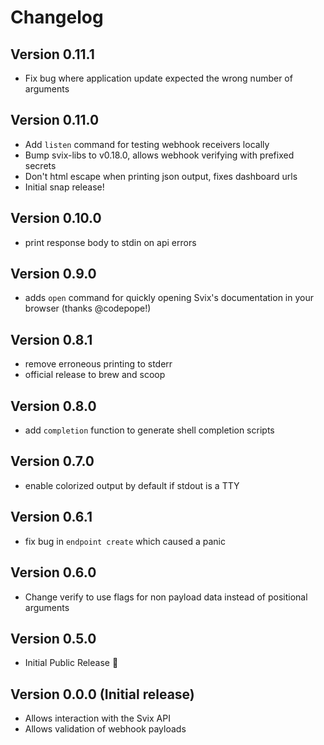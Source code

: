 # Changelog

## Version 0.11.1
* Fix bug where application update expected the wrong number of arguments

## Version 0.11.0
* Add `listen` command for testing webhook receivers locally
* Bump svix-libs to v0.18.0, allows webhook verifying with prefixed secrets
* Don't html escape when printing json output, fixes dashboard urls
* Initial snap release!

## Version 0.10.0
* print response body to stdin on api errors

## Version 0.9.0
* adds `open` command for quickly opening Svix's documentation in your browser (thanks @codepope!)

## Version 0.8.1
* remove erroneous printing to stderr
* official release to brew and scoop

## Version 0.8.0
* add `completion` function to generate shell completion scripts

## Version 0.7.0
* enable colorized output by default if stdout is a TTY

## Version 0.6.1
* fix bug in `endpoint create` which caused a panic

## Version 0.6.0
* Change verify to use flags for non payload data instead of positional arguments

## Version 0.5.0
* Initial Public Release :rocket:

## Version 0.0.0 (Initial release)
* Allows interaction with the Svix API
* Allows validation of webhook payloads
